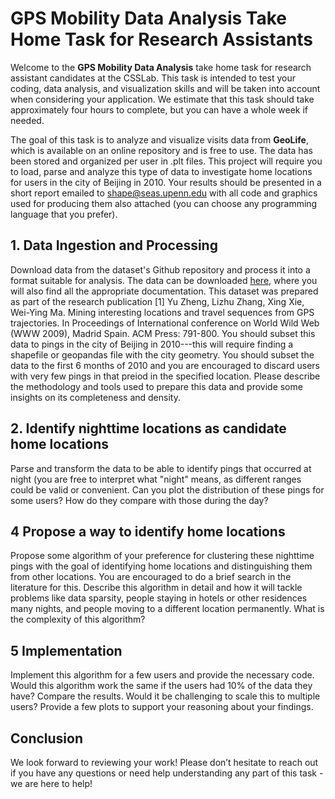 
# GPS Mobility Data Analysis Take Home Task for Research Assistants

Welcome to the **GPS Mobility Data Analysis** take home task for research assistant candidates at the CSSLab. This task is intended to test your coding, data analysis, and visualization skills and will be taken into account when considering your application. We estimate that this task should take approximately four hours to complete, but you can have a whole week if needed. 

The goal of this task is to analyze and visualize visits data from **GeoLife**, which is available on an online repository and is free to use. The data has been stored and organized per user in .plt files. This project will require you to load, parse and analyze this type of data to investigate home locations for users in the city of Beijing in 2010. Your results should be presented in a short report emailed to shape@seas.upenn.edu with all code and graphics used for producing them also attached (you can choose any programming language that you prefer). 

## 1. Data Ingestion and Processing 
Download data from the dataset's Github repository and process it into a format suitable for analysis. The data can be downloaded [here](https://www.microsoft.com/en-us/download/details.aspx?id=52367), where you will also find all the appropriate documentation. This dataset was prepared as part of the research publication [1] Yu Zheng, Lizhu Zhang, Xing Xie, Wei-Ying Ma. Mining interesting locations and travel sequences from GPS trajectories. In Proceedings of International conference on World Wild Web (WWW 2009), Madrid Spain. ACM Press: 791-800. You should subset this data to pings in the city of Beijing in 2010---this will require finding a shapefile or geopandas file with the city geometry. You should subset the data to the first 6 months of 2010 and you are encouraged to discard users with very few pings in that preiod in the specified location. Please describe the methodology and tools used to prepare this data and provide some insights on its completeness and density. 

## 2. Identify nighttime locations as candidate home locations
Parse and transform the data to be able to identify pings that occurred at night (you are free to interpret what "night" means, as different ranges could be valid or convenient. Can you plot the distribution of these pings for some users? How do they compare with those during the day?

## 4 Propose a way to identify home locations
Propose some algorithm of your preference for clustering these nighttime pings with the goal of identifying home locations and distinguishing them from other locations. You are encouraged to do a brief search in the literature for this. Describe this algorithm in detail and how it will tackle problems like data sparsity, people staying in hotels or other residences many nights, and people moving to a different location permanently. What is the complexity of this algorithm?

## 5 Implementation
Implement this algorithm for a few users and provide the necessary code. Would this algorithm work the same if the users had 10% of the data they have? Compare the results. Would it be challenging to scale this to multiple users? Provide a few plots to support your reasoning about your findings. 

## Conclusion 
We look forward to reviewing your work! Please don’t hesitate to reach out if you have any questions or need help understanding any part of this task - we are here to help!

